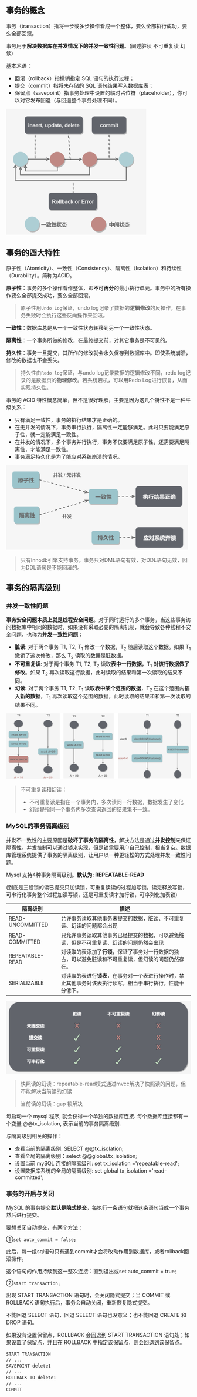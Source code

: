 ## 事务的概念

事务（transaction）指将一步或多步操作看成一个整体，要么全部执行成功，要么全部回滚。

事务用于**解决数据库在并发情况下的并发一致性问题**。(阐述脏读 不可重复读 幻读)

基本术语：

- 回滚（rollback）指撤销指定 SQL 语句的执行过程；
- 提交（commit）指将未存储的 SQL 语句结果写入数据库表；
- 保留点（savepoint）指事务处理中设置的临时占位符（placeholder），你可以对它发布回退（与回退整个事务处理不同）。

![image-20200812172151033](assets/image-20200812172151033.png)

## 事务的四大特性

原子性（Atomicity）、一致性（Consistency）、隔离性（Isolation）和持续性（Durability）。简称为ACID。

**原子性**：事务的多个操作看作整体，即**不可再分**的最小执行单元。事务中的所有操作要么全部提交成功，要么全部回滚。

> 原子性用`Undo Log`保证，undo log记录了数据的**逻辑修改**的反操作，在事务失败时会执行这些反向操作来回滚。
>

**一致性**：数据库总是从一个一致性状态转移到另一个一致性状态。

**隔离性**：一个事务所做的修改，在最终提交前，对其它事务是不可见的。

**持久性**：事务一旦提交，其所作的修改就会永久保存到数据库中。即使系统崩溃，修改的数据也不会丢失。

> 持久性由`Redo log`保证，与undo log记录数据的逻辑修改不同，redo log记录的是数据页的**物理修改**。若系统宕机，可以用Redo Log进行恢复，从而实现持久性。
>

事务的 ACID 特性概念简单，但不是很好理解，主要是因为这几个特性不是一种平级关系：

- 只有满足一致性，事务的执行结果才是正确的。
- 在无并发的情况下，事务串行执行，隔离性一定能够满足。此时只要能满足原子性，就一定能满足一致性。
- 在并发的情况下，多个事务并行执行，事务不仅要满足原子性，还需要满足隔离性，才能满足一致性。
- 事务满足持久化是为了能应对系统崩溃的情况。

![image-20200812173910336](assets/image-20200812173910336.png)

> 只有Innodb引擎支持事务。事务只对DML语句有效，对DDL语句无效，因为DDL语句是不能回滚的。
>

## 事务的隔离级别

### 并发一致性问题

**事务安全问题本质上就是线程安全问题**。对于同时运行的多个事务，当这些事务访问数据库中相同的数据时，如果没有采取必要的隔离机制，就会导致各种线程不安全问题，也称为**并发一致性问题**：

- **脏读**: 对于两个事务 T1, T2, T<sub>1</sub> 修改一个数据，T<sub>2</sub> 随后读取这个数据。如果 T<sub>1</sub> 撤销了这次修改，那么 T<sub>2</sub> 读取的数据是脏数据。
- **不可重复读**: 对于两个事务 T1, T2, T<sub>2</sub> 读取**表中一行数据**，T<sub>1</sub> **对该行数据做了修改**。如果 T<sub>2</sub> 再次读取这行数据，此时读取的结果和第一次读取的结果不同。
- **幻读:** 对于两个事务 T1, T2, T<sub>1</sub> 读取**表中某个范围的数据**，T<sub>2</sub> 在这个范围内**插入新的数据**，T<sub>1</sub> 再次读取这个范围的数据，此时读取的结果和和第一次读取的结果不同。

![image.png](assets/image-20210326020526-rxwnvzu.png)

> 不可重复读和幻读：
>
> - 不可重复读是指在一个事务内，多次读同一行数据，数据发生了变化
> - 幻读是指同一个事务内多次查询返回的结果集不一致。
>

### MySQL的事务隔离级别

并发不一致性的主要原因是**破坏了事务的隔离性**，解决方法是通过**并发控制**来保证隔离性。并发控制可以通过锁来实现，但是锁需要用户自己控制，相当复杂。数据库管理系统提供了事务的隔离级别，让用户以一种更轻松的方式处理并发一致性问题。

Mysql 支持4种事务隔离级别。**默认为: REPEATABLE-READ**

(到底是三段锁的读已提交只加读锁，可重复读读的过程加写锁，读完释放写锁，可串行化事务整个过程加读写锁，还是可重复读才加行锁，可序列化加表锁)

| 隔离级别         | 描述                                                                                                         |
| ---------------- | ------------------------------------------------------------------------------------------------------------ |
| READ-UNCOMMITTED | 允许事务读取其他事务未提交的数据，脏读、不可重复读、幻读的问题都会出现                                       |
| READ-COMMITTED   | 只允许事务读取其他事务已经提交的数据，可以避免脏读，但是不可重复读、幻读的问题仍然会出现                     |
| REPEATABLE-READ  | 对读取的表添加了**行锁**，保证了事务对一行数据的独占，可以避免脏读和不可重复读，但幻读的问题仍然存在。       |
| SERIALIZABLE     | 对读取的表进行**锁表**，在事务对一个表进行操作时，禁止其他事务对该表执行读写，相当于串行执行，性能十分低下。 |

![image-20200812200601914](assets/image-20200812200601914.png)

> 快照读的幻读：repeatable-read模式通过mvcc解决了快照读的问题，但不能解决当前读的幻读
>
> 当前读的幻读：gap 锁解决
>

每启动一个 mysql 程序, 就会获得一个单独的数据库连接. 每个数据库连接都有一个变量 @@tx_isolation, 表示当前的事务隔离级别.

与隔离级别相关的操作：

- 查看当前的隔离级别: SELECT @@tx_isolation;
- 查看全局的隔离级别：select @@global.tx_isolation;
- 设置当前 mySQL 连接的隔离级别: set tx_isolation ='repeatable-read';
- 设置数据库系统的全局的隔离级别: set global tx_isolation ='read-committed';

### 事务的开启与关闭

MySQL 的事务提交**默认是隐式提交**，每执行一条语句就把这条语句当成一个事务然后进行提交。

要想关闭自动提交，有两个方法：

①`set auto_commit = false;`

此后，每一组sql语句只有遇到commit才会将改动作用到数据库，或者rollback回滚操作。

这个语句的作用持续到这一整次连接：直到退出或set auto_commit = true;

②`start transaction;`

出现 START TRANSACTION 语句时，会关闭隐式提交；当 COMMIT 或 ROLLBACK 语句执行后，事务会自动关闭，重新恢复隐式提交。

不能回退 SELECT 语句，回退 SELECT 语句也没意义；也不能回退 CREATE 和 DROP 语句。

如果没有设置保留点，ROLLBACK 会回退到 START TRANSACTION 语句处；如果设置了保留点，并且在 ROLLBACK 中指定该保留点，则会回退到该保留点。

```mysql
START TRANSACTION
// ...
SAVEPOINT delete1
// ...
ROLLBACK TO delete1
// ...
COMMIT
```